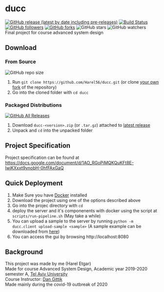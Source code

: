 # ducc
[![GitHub release (latest by date including pre-releases)](https://img.shields.io/github/v/release/Harel56/ducc)](https://github.com/Harel56/ducc/releases/latest)
[![Build Status](https://travis-ci.com/Harel56/ducc.svg?branch=master)](https://travis-ci.com/Harel56/ducc)  
[![GitHub followers](https://img.shields.io/github/followers/Harel56?label=Follow&style=social)](https://github.com/Harel56/followers)
[![GitHub forks](https://img.shields.io/github/forks/Harel56/ducc?style=social)](https://github.com/Harel56/ducc/fork)
![GitHub stars](https://img.shields.io/github/stars/Harel56/ducc?style=social)
![GitHub watchers](https://img.shields.io/github/watchers/Harel56/ducc?style=social)  
Final project for course advanced system design  

## Download

### From Source

![GitHub repo size](https://img.shields.io/github/repo-size/Harel56/ducc)  

1. Run `git clone https://github.com/Harel56/ducc.git` (or
   clone [your own fork](https://github.com/Harel56/ducc/fork)
   of the repository)
2. Go into the cloned folder with `cd ducc`

### Packaged Distributions

[![GitHub All Releases](https://img.shields.io/github/downloads/Harel56/ducc/total)](https://github.com/Harel56/ducc/releases/latest)

1. Download `ducc-<version>.zip` (or
   `.tar.gz`) attached to
   [latest release](https://github.com/Harel56/ducc/releases/latest)
3. Unpack and `cd` into the unpacked folder

## Project Specification
Project specification can be found at
https://docs.google.com/document/d/1AO_RGoPiMQKQuKFt8E-IwjKXxxt9vnobH-0hfFAxGaQ  

## Quick Deployment
1. Make Sure you have [Docker](https://www.docker.com/) installed
2. Download the project using one of the options described above
3. Go into the projec directory with `cd`
4. deploy the server and it's componenents with docker
   using the script at `scripts/run-pipeline.sh` (May take a while)
5. You can upload a sample to the server by running
   `python -m ducc.client upload-sample <sample>` (A sample example
   can be downloaded from [here](https://storage.googleapis.com/advanced-system-design/sample.mind.gz))
6. You can access the gui by browsing http://localhost:8080

## Background
This project was made by me (Harel Etgar)  
Made for course Advanced System Design, Academic year 2019-2020 semester A, [Tel Aviv University](http://www.tau.ac.il/)  
Course Instructor: [Dan Gittik](https://www.dan-gittik.com/)  
Made mainly during the covid-19 outbreak of 2020
